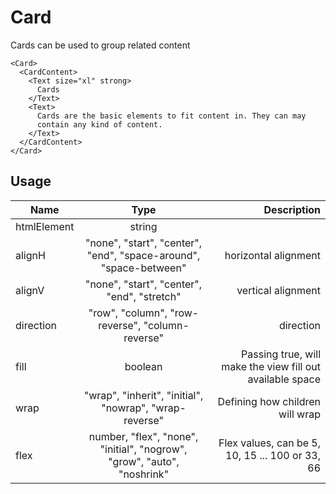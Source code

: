 <!-- 
This is an auto-generated markdown. 
You can change it in "src/Card/Card.tsx" and run build:docs to update this file.
-->
# Card
Cards can be used to group related content

```example
<Card>
  <CardContent>
    <Text size="xl" strong>
      Cards
    </Text>
    <Text>
      Cards are the basic elements to fit content in. They can may
      contain any kind of content.
    </Text>
  </CardContent>
</Card>
```
## Usage
| Name        | Type           | Description  |
| ----------- |:--------------:| ------------:|
|htmlElement|string|
|alignH|"none", "start", "center", "end", "space-around", "space-between"|horizontal alignment
|alignV|"none", "start", "center", "end", "stretch"|vertical alignment
|direction|"row", "column", "row-reverse", "column-reverse"|direction
|fill|boolean|Passing true, will make the view fill out available space
|wrap|"wrap", "inherit", "initial", "nowrap", "wrap-reverse"|Defining how children will wrap
|flex|number, "flex", "none", "initial", "nogrow", "grow", "auto", "noshrink"|Flex values, can be 5, 10, 15 ... 100 or 33, 66
